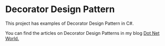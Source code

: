 # Decorator Design Pattern
<p>This project has examples of Decorator Design Pattern in C#.</p>
<p>You can find the articles on Decorator Design Patterns in my blog <a href='https://manish4dotnet.blogspot.com/2024/01/decorator-design-pattern-in-c.html'>Dot Net World.</a></p>
